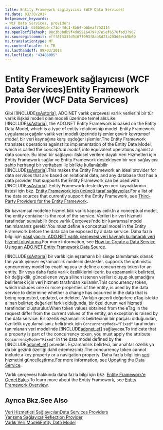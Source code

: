 ```yaml
---
title: Entity Framework sağlayıcısı (WCF Data Services)
ms.date: 03/30/2017
helpviewer_keywords:
- WCF Data Services, providers
ms.assetid: 650b5eb6-c71d-4dc1-8b64-b6beaf752114
ms.openlocfilehash: 88c3b8bdb9f4d85516479707e5ef6578fad37967
ms.sourcegitcommit: efff8f331fd9467f093f8ab8d23a203d6ecb5b60
ms.translationtype: MT
ms.contentlocale: tr-TR
ms.lasthandoff: 09/03/2018
ms.locfileid: "43486095"
---
```

# <a name="entity-framework-provider-wcf-data-services"></a><span data-ttu-id="11e0a-102">Entity Framework sağlayıcısı (WCF Data Services)</span><span class="sxs-lookup"><span data-stu-id="11e0a-102">Entity Framework Provider (WCF Data Services)</span></span>
<span data-ttu-id="11e0a-103">Gibi [!INCLUDE[ssAstoria](../../../../includes/ssastoria-md.md)], ADO.NET varlık çerçevesi varlık verilerini bir tür varlık ilişkisi modeli olan modeli üzerinde temel alır.</span><span class="sxs-lookup"><span data-stu-id="11e0a-103">Like [!INCLUDE[ssAstoria](../../../../includes/ssastoria-md.md)], the ADO.NET Entity Framework is based on the Entity Data Model, which is a type of entity-relationship model.</span></span> <span data-ttu-id="11e0a-104">Entity Framework uygulaması çağrılır varlık veri modeli üzerinde işlemler çevirir *kavramsal model*, bir veri kaynağına karşı eşdeğer işlemler.</span><span class="sxs-lookup"><span data-stu-id="11e0a-104">The Entity Framework translates operations against its implementation of the Entity Data Model, which is called the *conceptual model*, into equivalent operations against a data source.</span></span> <span data-ttu-id="11e0a-105">Bu ideal bir sağlayıcı ilişkisel verilere dayalı Veri Hizmetleri için Entity Framework sağlar ve Entity Framework destekleyen bir veri sağlayıcısı sahip herhangi bir veritabanı ile birlikte kullanılabilir [!INCLUDE[ssAstoria](../../../../includes/ssastoria-md.md)].</span><span class="sxs-lookup"><span data-stu-id="11e0a-105">This makes the Entity Framework an ideal provider for data services that are based on relational data, and any database that has a data provider that supports the Entity Framework can be used with [!INCLUDE[ssAstoria](../../../../includes/ssastoria-md.md)].</span></span> <span data-ttu-id="11e0a-106">Entity Framework destekleyen veri kaynaklarının listesi için bkz. [Entity Framework için üçüncü taraf sağlayıcılar](https://go.microsoft.com/fwlink/?LinkId=143699).</span><span class="sxs-lookup"><span data-stu-id="11e0a-106">For a list of the data sources that currently support the Entity Framework, see [Third-Party Providers for the Entity Framework](https://go.microsoft.com/fwlink/?LinkId=143699).</span></span>  
  
 <span data-ttu-id="11e0a-107">Bir kavramsal modelde hizmet kök varlık kapsayıcıdır.</span><span class="sxs-lookup"><span data-stu-id="11e0a-107">In a conceptual model, the entity container is the root of the service.</span></span> <span data-ttu-id="11e0a-108">Verileri bir veri hizmeti tarafından sunulabilir önce varlık Çerçevesi'nde bir kavramsal model tanımlamanız gerekir.</span><span class="sxs-lookup"><span data-stu-id="11e0a-108">You must define a conceptual model in the Entity Framework before the data can be exposed by a data service.</span></span> <span data-ttu-id="11e0a-109">Daha fazla bilgi için [nasıl yapılır: ADO.NET varlık çerçevesi veri kaynağı kullanarak veri hizmeti oluşturma](../../../../docs/framework/data/wcf/create-a-data-service-using-an-adonet-ef-data-wcf.md).</span><span class="sxs-lookup"><span data-stu-id="11e0a-109">For more information, see [How to: Create a Data Service Using an ADO.NET Entity Framework Data Source](../../../../docs/framework/data/wcf/create-a-data-service-using-an-adonet-ef-data-wcf.md).</span></span>  
  
 [!INCLUDE[ssAstoria](../../../../includes/ssastoria-md.md)]<span data-ttu-id="11e0a-110"> bir varlık için eşzamanlı bir simge tanımlamak olanak tanıyarak iyimser eşzamanlılık modelini destekler.</span><span class="sxs-lookup"><span data-stu-id="11e0a-110"> supports the optimistic concurrency model by enabling you to define a concurrency token for an entity.</span></span> <span data-ttu-id="11e0a-111">Bir veya daha fazla varlık özelliklerini içerir, bu eşzamanlılık belirteci, bir değişiklik, güncellenen veya silinen istenen verileri oluşup oluşmadığını belirlemek için veri hizmeti tarafından kullanılır.</span><span class="sxs-lookup"><span data-stu-id="11e0a-111">This concurrency token, which includes one or more properties of the entity, is used by the data service to determine whether a change has occurred in the data that is being requested, updated, or deleted.</span></span> <span data-ttu-id="11e0a-112">Varlığın geçerli değerlere eTag istekte alınan belirteç değerleri farklı olduğunda, bir özel durum veri hizmeti tarafından oluşturulur.</span><span class="sxs-lookup"><span data-stu-id="11e0a-112">When token values obtained from the eTag in the request differ from the current values of the entity, an exception is raised by the data service.</span></span> <span data-ttu-id="11e0a-113">Bir özellik eşzamanlılık belirtecinin bir parçası olduğundan, öznitelik uygulamalısınız belirtmek için `ConcurrencyMode="Fixed"` tarafından tanımlanan veri modelinde [!INCLUDE[adonet_ef](../../../../includes/adonet-ef-md.md)] sağlayıcısı.</span><span class="sxs-lookup"><span data-stu-id="11e0a-113">To indicate that a property is part of the concurrency token, you must apply the attribute `ConcurrencyMode="Fixed"` in the data model defined by the [!INCLUDE[adonet_ef](../../../../includes/adonet-ef-md.md)] provider.</span></span> <span data-ttu-id="11e0a-114">Eşzamanlılık belirteci, bir anahtar özellik ya da bir gezinti özelliği dahil edemezsiniz.</span><span class="sxs-lookup"><span data-stu-id="11e0a-114">The concurrency token cannot include a key property or a navigation property.</span></span> <span data-ttu-id="11e0a-115">Daha fazla bilgi için [veri hizmetini güncelleştirme](../../../../docs/framework/data/wcf/updating-the-data-service-wcf-data-services.md).</span><span class="sxs-lookup"><span data-stu-id="11e0a-115">For more information, see [Updating the Data Service](../../../../docs/framework/data/wcf/updating-the-data-service-wcf-data-services.md).</span></span>  
  
 <span data-ttu-id="11e0a-116">Varlık çerçevesi hakkında daha fazla bilgi için bkz: [Entity Framework'e Genel Bakış](../../../../docs/framework/data/adonet/ef/overview.md).</span><span class="sxs-lookup"><span data-stu-id="11e0a-116">To learn more about the Entity Framework, see [Entity Framework Overview](../../../../docs/framework/data/adonet/ef/overview.md).</span></span>  
  
## <a name="see-also"></a><span data-ttu-id="11e0a-117">Ayrıca Bkz.</span><span class="sxs-lookup"><span data-stu-id="11e0a-117">See Also</span></span>  
 [<span data-ttu-id="11e0a-118">Veri Hizmetleri Sağlayıcıları</span><span class="sxs-lookup"><span data-stu-id="11e0a-118">Data Services Providers</span></span>](../../../../docs/framework/data/wcf/data-services-providers-wcf-data-services.md)  
 [<span data-ttu-id="11e0a-119">Yansıma Sağlayıcısı</span><span class="sxs-lookup"><span data-stu-id="11e0a-119">Reflection Provider</span></span>](../../../../docs/framework/data/wcf/reflection-provider-wcf-data-services.md)  
 [<span data-ttu-id="11e0a-120">Varlık Veri Modeli</span><span class="sxs-lookup"><span data-stu-id="11e0a-120">Entity Data Model</span></span>](../../../../docs/framework/data/adonet/entity-data-model.md)
